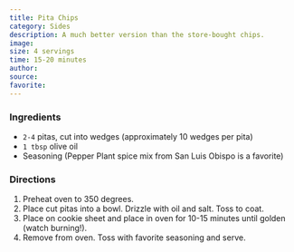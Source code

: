 ```yaml
---
title: Pita Chips
category: Sides
description: A much better version than the store-bought chips.
image: 
size: 4 servings
time: 15-20 minutes
author: 
source: 
favorite: 
---
```


### Ingredients

* `2-4` pitas, cut into wedges (approximately 10 wedges per pita)
* `1 tbsp` olive oil
* Seasoning (Pepper Plant spice mix from San Luis Obispo is a favorite)

### Directions

1. Preheat oven to 350 degrees. 
2. Place cut pitas into a bowl. Drizzle with oil and salt. Toss to coat. 
3. Place on cookie sheet and place in oven for 10-15 minutes until golden (watch burning!). 
4. Remove from oven. Toss with favorite seasoning and serve.